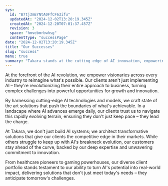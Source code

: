 ```yaml
---
sys:
  id: "B7tj3mEYNtA0FfCF63ifu"
  updatedAt: "2024-12-02T13:20:19.345Z"
  createdAt: "2024-12-20T07:01:37.457Z"
  revision: 3
  space: "hmvebmrbwhsg"
  contentType: "successPage"
date: "2024-12-02T13:20:19.345Z"
title: "Our Successes"
slug: "success"
menu: true
summary: "Takara stands at the cutting edge of AI innovation, empowering clients across diverse industries to transform their businesses through state-of-the-art solutions. In a rapidly evolving AI landscape, our partners rely on our expertise to stay ahead of the competition, turning complex challenges into opportunities for growth and market leadership."
---
```


At the forefront of the AI revolution, we empower visionaries across every industry to reimagine what&#39;s possible. Our clients aren&#39;t just implementing AI – they&#39;re revolutionizing their entire approach to business, turning complex challenges into powerful opportunities for growth and innovation.

By harnessing cutting-edge AI technologies and models, we craft state of the art solutions that push the boundaries of what&#39;s achievable. In a landscape where AI advances emerge daily, our clients trust us to navigate this rapidly evolving terrain, ensuring they don&#39;t just keep pace – they lead the charge.

At Takara, we don&#39;t just build AI systems; we architect transformative solutions that give our clients the competitive edge in their markets. While others struggle to keep up with AI&#39;s breakneck evolution, our customers stay ahead of the curve, backed by our deep expertise and unwavering commitment to innovation.

From healthcare pioneers to gaming powerhouses, our diverse client portfolio stands testament to our ability to turn AI&#39;s potential into real-world impact, delivering solutions that don&#39;t just meet today&#39;s needs – they anticipate tomorrow&#39;s challenges.

